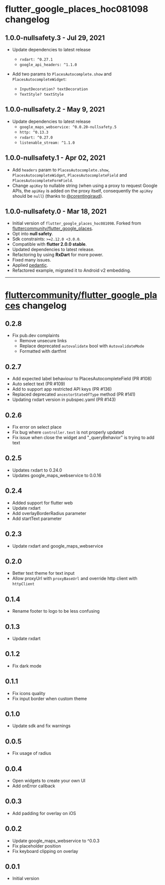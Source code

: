 # flutter_google_places_hoc081098 changelog

## 1.0.0-nullsafety.3 - Jul 29, 2021

- Update dependencies to latest release
    - `rxdart: ^0.27.1`
    - `google_api_headers: ^1.1.0`

- Add two params to `PlacesAutocomplete.show` and `PlacesAutocompleteWidget`:
    - `InputDecoration? textDecoration`
    - `TextStyle? textStyle`

## 1.0.0-nullsafety.2 - May 9, 2021

-   Update dependencies to latest release
    -   `google_maps_webservice: ^0.0.20-nullsafety.5`
    -   `http: ^0.13.3`
    -   `rxdart: ^0.27.0`
    -   `listenable_stream: ^1.1.0`

## 1.0.0-nullsafety.1 - Apr 02, 2021

-   Add `headers` param to `PlacesAutocomplete.show`, `PlacesAutocompleteWidget`, `PlacesAutocompleteField` and `PlacesAutocompleteFormField`.
-   Change `apiKey` to nullable string (when using a proxy to request Google APIs, the `apiKey` is added on the proxy itself, 
    consequently the `apiKey` should be `null`) (thanks to [@corentingiraud](https://github.com/corentingiraud)).

## 1.0.0-nullsafety.0 - Mar 18, 2021

-   Initial version of `flutter_google_places_hoc081098`.
    Forked from [fluttercommunity/flutter_google_places](https://github.com/fluttercommunity/flutter_google_places).
-   Opt into **null safety**.
-   Sdk constraints: `>=2.12.0 <3.0.0`.
-   Compatible with **flutter 2.0.0 stable**.
-   Updated dependencies to latest release.
-   Refactoring by using **RxDart** for more power.
-   Fixed many issues.
-   Applied [pedantic](https://pub.dev/packages/pedantic).
-   Refactored example, migrated it to Android v2 embedding.

----------

# [fluttercommunity/flutter_google_places](https://github.com/fluttercommunity/flutter_google_places/blob/master/CHANGELOG.md) changelog

## 0.2.8

- Fix pub.dev complaints
  - Remove unsecure links
  - Replace deprecated `autovalidate` bool with `AutovalidateMode`
  - Formatted with dartfmt

## 0.2.7

- Add expected label behaviour to PlacesAutocompleteField (PR #108)
- Auto select text (PR #109)
- Add to support app restricted API keys (PR #136)
- Replaced deprecated `ancestorStateOfType` method (PR #141)
- Updating rxdart version in pubspec.yaml (PR #143)

## 0.2.6

- Fix error on select place
- Fix bug where `controller.text` is not properly updated
- Fix issue when close the widget and "_queryBehavior" is trying to add text

## 0.2.5

- Updates rxdart to 0.24.0
- Updates google_maps_webservice to 0.0.16

## 0.2.4

- Added support for flutter web
- Update rxdart
- Add overlayBorderRadius parameter
- Add startText parameter

## 0.2.3

- Update rxdart and google_maps_webservice

## 0.2.0

- Better text theme for text input
- Allow proxyUrl with `proxyBaseUrl` and override http client with `httpClient`

## 0.1.4

- Rename footer to logo to be less confusing

## 0.1.3

- Update rxdart

## 0.1.2

- Fix dark mode

## 0.1.1

- Fix icons quality
- Fix input border when custom theme

## 0.1.0

- Update sdk and fix warnings

## 0.0.5

- Fix usage of radius

## 0.0.4

- Open widgets to create your own UI
- Add onError callback

## 0.0.3

- Add padding for overlay on iOS

## 0.0.2

- Update google_maps_webservice to ^0.0.3
- Fix placeholder position
- Fix keyboard clipping on overlay

## 0.0.1

- Initial version
